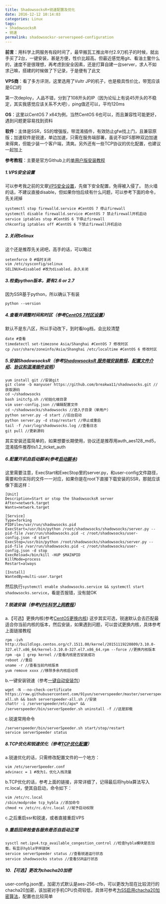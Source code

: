 ```yaml
---
title: ShadowsocksR+锐速配置及优化
date: 2016-12-12 10:14:03
categories: Linux
tags:
- ShadowsocksR
- 锐速
permalink: shadowsocksr-serverspeed-configuration
---
```

**前言**：用科学上网服务有段时间了，最早搬瓦工推出年付2.9刀机子的时候，就出手买了2台，一键安装，甚是方便，性价比超高。但最近感觉用git、看油土鳖什么的，速度不是很理想，再考虑到安全因素，还是打算自建一台server，求人不如求己嘛，搭建的时候做了下记录，于是便有了此文<!--more-->

**VPS商**：看了多方评测，这里选用了Vultr JP的机子，也是极具性价比，带宽应该是G口的

第一次deploy，人品不错，分到了108开头的IP（因为论坛上有说45开头的不稳定，其实我感觉应该关系不大吧），ping值还可以，平均120ms

**OS**：这里以CentOS 7 x64为例，当然CentOS 6也可以，而且兼容性可能更好，遇到问题更容易找到资料

**软件**：主体是SSR，SS的增强版，带混淆插件，有效防止gfw找上门，且兼容原版；加速软件是锐速，单边加速，只需在服务端部署，虽说不如FS那种双边加速来得爽，但能少装一个客户端，清爽。另外还有一些TCP协议的优化配置，也建议一起加上

**参考教程**：主要是官方Github上的[单用户版安装教程](https://github.com/breakwa11/shadowsocks-rss/wiki/Server-Setup)
##### 1.VPS安全设置
可以参考我之前的文章[VPS安全设置](http://www.jianshu.com/p/6d6a00ee6c23)，先做下安全配置，免得被入侵了。
防火墙的话，不建议直接disable，但如果你怕后续有什么问题，可以参考下面的命令，先关闭掉

```
systemctl stop firewalld.service #CentOS 7 停止firewall
systemctl disable firewalld.service #CentOS 7 禁止firewall开机启动
service iptables stop #CentOS 6 下停止firewall
chkconfig iptables off #CentOS 6 下禁止firewall开机启动
```
##### 2.关闭Selinux
这个还是推荐先关闭吧，高手的话，可以略过
```
setenforce 0 #临时关闭
vim /etc/sysconfig/selinux
SELINUX=disabled #改为disabled，永久关闭
```
##### 3.检查python版本，要有2.6 or 2.7
因为SSR基于python，所以确认下有装
```
python --version
```
##### 4.查看并调整时间和时区（参考[CentOS 7时区设置](http://www.centoscn.com/CentOS/config/2015/0723/5901.html)）
默认不是东八区，所以手动改下，到时看log档，会比较清楚
```
date #查看
timedatectl set-timezone Asia/Shanghai #CentOS 7 修改时区
cp /usr/share/zoneinfo/Asia/Shanghai /etc/localtime #CentOS 6 修改时区
```
##### 5.安装ShadowsocksR（参考[ShadowsocksR 服务端安装教程](https://github.com/breakwa11/shadowsocks-rss/wiki/Server-Setup)、[配置文件介绍]([https://github.com/breakwa11/shadowsocks-rss/wiki/config.json])、[协议和混淆插件说明]([https://github.com/breakwa11/shadowsocks-rss/wiki/obfs])）
```
yum install git //安装git
git clone -b manyuser https://github.com/breakwa11/shadowsocks.git //获取源码
cd ~/shadowsocks 
bash initcfg.sh //初始化根目录
vim user-config.json //编辑配置文件
cd ~/shadowsocks/shadowsocks //进入子目录（单用户）
python server.py -d start //后台启动
python server.py -d stop/restart //停止或重启
tail -f /var/log/shadowsocks.log //查看日志
git pull //更新源码
```
其实安装还蛮简单的，如果想要长期使用，协议还是推荐用auth_aes128_md5，混淆插件推荐tls1.2_ticket_auth
##### 6.配置开机自启动脚本(参考[启动脚本](https://github.com/breakwa11/shadowsocks-rss/wiki/System-startup-script))
这里需要注意，ExecStart和ExecStop里的server.py，和user-config文件路径，需要和你实际的文件一一对应，如果你是在root下直接下载安装的SSR，那就应该像下面这样：
```
[Unit]
Description=Start or stop the ShadowsocksR server
After=network.target
Wants=network.target

[Service]
Type=forking
PIDFile=/var/run/shadowsocks.pid
ExecStart=/usr/bin/python /root/shadowsocks/shadowsocks/server.py --pid-file /var/run/shadowsocks.pid -c /root/shadowsocks/user-config.json -d start
ExecStop=/usr/bin/python /root/shadowsocks/shadowsocks/server.py --pid-file /var/run/shadowsocks.pid -c /root/shadowsocks/user-config.json -d stop
ExecReload=/bin/kill -HUP $MAINPID
KillMode=process
Restart=always

[Install]
WantedBy=multi-user.target
```
然后执行`systemctl enable shadowsocks.service && systemctl start shadowsocks.service`，看是否报错，没有就OK
##### 7.锐速安装（参考[VPS科学上网教程](https://jasper-1024.github.io/2016/06/26/VPS%E7%A7%91%E5%AD%A6%E4%B8%8A%E7%BD%91%E6%95%99%E7%A8%8B%E7%B3%BB%E5%88%97/)）
a.【可选】更换内核(参考[CentOS更换内核](https://www.91yun.org/archives/795))
这步其实可选，锐速默认会去匹配最适合你当前内核的版本，然后安装，如果遇到问题，可以尝试更换内核，具体参考上面链接教程
```
rpm -ivh http://buildlogs.centos.org/c7.1511.00/kernel/20151119220809/3.10.0-327.el7.x86_64/kernel-3.10.0-327.el7.x86_64.rpm --force //更换内核版本
rpm -qa | grep kernel //查看内核是否安装成功
reboot //重启
uname -r //查看当前内核版本
yum remove xxxx //移除多余内核启动项
```
b.一键安装锐速（参考[一键自动安装包](https://www.91yun.org/archives/683)）
```
wget -N --no-check-certificate https://raw.githubusercontent.com/91yun/serverspeeder/master/serverspeeder-all.sh && bash serverspeeder-all.sh //安装
chattr -i /serverspeeder/etc/apx* && /serverspeeder/bin/serverSpeeder.sh uninstall -f //这是卸载
```
c.锐速常用命令
```
/serverspeeder/bin/serverSpeeder.sh start/stop/restart
service serverSpeeder status
```
##### 8.TCP优化和锐速优化（参考[TCP优化配置](https://www.91yun.org/archives/545)）
a.锐速优化的话，只需修改配置文件的一个地方：
```
vim /etc/serverSpeeder.conf
advinacc = 1 #改为1，优化入栈流量
```

b.TCP优化的话，参考上面的链接，非常详细了，记得最后将hybla算法写入rc.local，使其自启动，命令如下：
```
vim /etc/rc.local
/sbin/modprobe tcp_hybla //添加命令
chmod +x /etc/rc.d/rc.local //赋予启动权限
```
c.之后重启ssr和锐速，或者直接重启VPS
##### 9.重启回来检查各服务是否自启动正常
```
sysctl net.ipv4.tcp_available_congestion_control //检查hybla模块是否加载，有显示hybla字样就OK
service serverSpeeder status //查看锐速运行状态
service shadowsocks status //查看SSR运行状态
```

##### 10.【可选】更改为chacha20加密
user-config.json里，加密方式默认是aes-256-cfb，可以更改为现在比较流行的chacha20加密，该加密对手机CPU负荷较低，具体可参考[为SS启用chacha20加密算法](https://www.91yun.org/zh/archives/1232)，配置也比较简单
